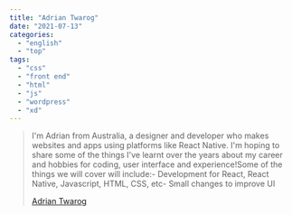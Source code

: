 ```yaml
---
title: "Adrian Twarog"
date: "2021-07-13"
categories:
  - "english"
  - "top"
tags:
  - "css"
  - "front end"
  - "html"
  - "js"
  - "wordpress"
  - "xd"
---
```


> I'm Adrian from Australia, a designer and developer who makes websites and apps using platforms like React Native. I'm hoping to share some of the things I've learnt over the years about my career and hobbies for coding, user interface and experience!Some of the things we will cover will include:- Development for React, React Native, Javascript, HTML, CSS, etc- Small changes to improve UI
>
> [Adrian Twarog](https://www.youtube.com/c/AdrianTwarog/playlists)
